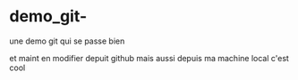 # demo_git-
une demo git qui se passe bien

et maint en modifier depuit github
mais aussi depuis ma machine local c'est cool 
